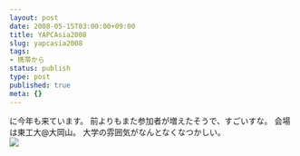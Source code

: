 ```yaml
---
layout: post
date: 2008-05-15T03:00:00+09:00
title: YAPCAsia2008
slug: yapcasia2008
tags:
- 携帯から
status: publish
type: post
published: true
meta: {}
---
```

<div class="caption">に今年も来ています。
前よりもまた参加者が増えたそうで、すごいすな。
会場は東工大@大岡山。
大学の雰囲気がなんとなくなつかしい。</div>
<div class="photo"><img src="/images/uploads/080515_1427~0001.jpg" /></div>
